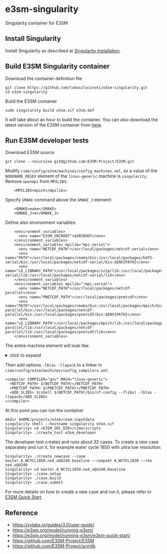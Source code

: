 # e3sm-singularity
Singularity container for E3SM

## Install Singularity
Install Singularity as described at [Singularity Installation](https://sylabs.io/guides/3.0/user-guide/installation.html).

## Build E3SM Singularity container
Download the container definition file 
```
git clone https://github.com/lukaszlacinski/e3sm-singularity.git
cd e3sm-singularity
```
Build the E3SM container
```
sudo singularity build e3sm.sif e3sm.def
```
It will take about an hour to build the container. You can also download the latest version of the E3SM container from [here](https://esgf.anl.gov/monitor/e3sm.sif).

## Run E3SM developer tests
Download E3SM source
```
git clone --recursive git@github.com:E3SM-Project/E3SM.git
```
Modify `cime/config/e3sm/machines/config_machines.xml`, so a value of the `NODENAME_REGEX` element of the `linux-generic` machine is `singularity`.
Remove `openmpi` from `MPILIBS`:
```
    <MPILIBS>mpich</mpilibs>
```
Specify `GMAKE` command above the `GMAKE_J` element:
```
    <GMAKE>make</GMAKE>
    <GMAKE_J>4</GMAKE_J>
```
Define also environment variables:
```
    <environment_variables>
      <env name="E3SM_SRCROOT">$SRCROOT</env>
    </environment_variables>
    <environment_variables mpilib="mpi-serial">
      <env name="NETCDF_PATH">/usr/local/packages/netcdf-serial</env>
      <env name="PATH">/usr/local/packages/cmake/bin:/usr/local/packages/hdf5-serial/bin:/usr/local/packages/netcdf-serial/bin:$ENV{PATH}</env>
      <env name="LD_LIBRARY_PATH">/usr/local/packages/szip/lib:/usr/local/packages/hdf5-serial/lib:/usr/local/packages/netcdf-serial/lib</env>
    </environment_variables>
    <environment_variables mpilib="!mpi-serial">
      <env name="NETCDF_PATH">/usr/local/packages/netcdf-parallel</env>
      <env name="PNETCDF_PATH">/usr/local/packages/pnetcdf</env>
      <env name="PATH">/usr/local/packages/cmake/bin:/usr/local/packages/mpich/bin:/usr/local/packages/hdf5-parallel/bin:/usr/local/packages/netcdf-parallel/bin:/usr/local/packages/pnetcdf/bin:$ENV{PATH}</env>
      <env name="LD_LIBRARY_PATH">/usr/local/packages/mpich/lib:/usr/local/packages/szip/lib:/usr/local/packages/hdf5-parallel/lib:/usr/local/packages/netcdf-parallel/lib:/usr/local/packages/pnetcdf/lib</env>
    </environment_variables>
```
The entire machine element will look like: <details><summary>click to expand</summary>
<p>

```
<machine MACH="linux-generic">
    <DESC>Linux workstation or laptop</DESC>
    <NODENAME_REGEX>singularity</NODENAME_REGEX>
    <OS>LINUX</OS>
    <TESTS>e3sm_developer</TESTS>
    <BATCH_SYSTEM>none</BATCH_SYSTEM>
    <COMPILERS>gnu</COMPILERS>
    <MPILIBS>mpich</MPILIBS>
    <RUNDIR>$ENV{HOME}/projects/e3sm/scratch/$CASE/run</RUNDIR>
    <EXEROOT>$ENV{HOME}/projects/e3sm/scratch/$CASE/bld</EXEROOT>
    <DIN_LOC_ROOT>$ENV{HOME}/projects/e3sm/cesm-inputdata</DIN_LOC_ROOT>
    <DIN_LOC_ROOT_CLMFORC>$ENV{HOME}/projects/e3sm/ptclm-data</DIN_LOC_ROOT_CLMFORC>
    <DOUT_S_ROOT>$ENV{HOME}/projects/e3sm/scratch/archive/$CASE</DOUT_S_ROOT>
    <DOUT_L_MSROOT>csm/$CASE</DOUT_L_MSROOT>
    <CIME_OUTPUT_ROOT>$ENV{HOME}/projects/e3sm/scratch</CIME_OUTPUT_ROOT>
    <BASELINE_ROOT>$ENV{HOME}/projects/e3sm/baselines/$COMPILER</BASELINE_ROOT>
    <CCSM_CPRNC>$CCSMROOT/tools/cprnc/build/cprnc</CCSM_CPRNC>
    <SUPPORTED_BY>lukasz at uchicago dot edu</SUPPORTED_BY>
    <GMAKE>make</GMAKE>
    <GMAKE_J>16</GMAKE_J>
    <MAX_TASKS_PER_NODE>16</MAX_TASKS_PER_NODE>
    <MAX_MPITASKS_PER_NODE>16</MAX_MPITASKS_PER_NODE>
    <mpirun mpilib="default">
      <executable>mpirun</executable>
      <arguments>
        <arg name="num_tasks"> -np $TOTALPES</arg>
      </arguments>
    </mpirun>
    <module_system type="none"/>
    <environment_variables>
      <env name="E3SM_SRCROOT">$SRCROOT</env>
    </environment_variables>
    <environment_variables mpilib="mpi-serial">
      <env name="NETCDF_PATH">/usr/local/packages/netcdf-serial</env>
      <env name="PATH">/usr/local/packages/cmake/bin:/usr/local/packages/hdf5-serial/bin:/usr/local/packages/netcdf-serial/bin:$ENV{PATH}</env>
      <env name="LD_LIBRARY_PATH">/usr/local/packages/szip/lib:/usr/local/packages/hdf5-serial/lib:/usr/local/packages/netcdf-serial/lib</env>
    </environment_variables>
    <environment_variables mpilib="!mpi-serial">
      <env name="NETCDF_PATH">/usr/local/packages/netcdf-parallel</env>
      <env name="PNETCDF_PATH">/usr/local/packages/pnetcdf</env>
      <env name="PATH">/usr/local/packages/cmake/bin:/usr/local/packages/mpich/bin:/usr/local/packages/hdf5-parallel/bin:/usr/local/packages/netcdf-parallel/bin:/usr/local/packages/pnetcdf/bin:$ENV{PATH}</env>
      <env name="LD_LIBRARY_PATH">/usr/local/packages/mpich/lib:/usr/local/packages/szip/lib:/usr/local/packages/hdf5-parallel/lib:/usr/local/packages/netcdf-parallel/lib:/usr/local/packages/pnetcdf/lib</env>
    </environment_variables>
</machine>
```
</p>
</details>

Then add options `-lblas -llapack` to a linker in `cime/config/e3sm/machines/config_compilers.xml`:
```
<compiler COMPILER="gnu" MACH="linux-generic">
  <NETCDF_PATH> $(NETCDF_PATH)</NETCDF_PATH>
  <PNETCDF_PATH> $(PNETCDF_PATH)</PNETCDF_PATH>
  <ADD_SLIBS> $(shell $(NETCDF_PATH)/bin/nf-config --flibs) -lblas -llapack</ADD_SLIBS>
</compiler>
```
At this point you can run the container
```
mkdir $HOME/projects/e3sm/cesm-inputdata
singularity shell --hostname singularity e3sm.sif
Singularity> cd <E3SM_SRC_DIR>/cime/scripts
Singularity> ./create_test e3sm_developer
```
The developer test creates and runs about 32 cases. To create a new case separately and run it, for example water cycle 1850 with ultra low resolution:
```
Singularity> ./create_newcase --case master.A_WCYCL1850.ne4_oQU240.baseline —-compset A_WCYCL1850 —-res ne4_oQU240
Singularity> cd master.A_WCYCL1850.ne4_oQU240.baseline
Singularity> ./case.setup
Singularity> ./case.build
Singularity> ./case.submit
```
For more details on how to create a new case and run it, please refer to [E3SM Quick Start](https://e3sm.org/model/running-e3sm/e3sm-quick-start/).

## Reference

* https://sylabs.io/guides/3.0/user-guide/
* https://e3sm.org/model/running-e3sm/
* https://e3sm.org/model/running-e3sm/e3sm-quick-start/
* https://github.com/E3SM-Project/E3SM
* https://github.com/E3SM-Project/scmlib

